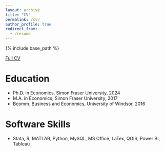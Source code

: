 ```yaml
---
layout: archive
title: "CV"
permalink: /cv/
author_profile: true
redirect_from:
  - /resume
---
```


{% include base_path %}

[Full CV](https://boyuanw1.github.io/files/Resume.pdf)



Education
======
* Ph.D. in Economics, Simon Fraser University, 2024
* M.A. in Economics, Simon Fraser University, 2017
* Bcomm. Business and Economics, University of Windsor, 2016



Software Skills
======
* Stata, R, MATLAB, Python, MySQL, MS Office, LaTex, QGIS, Power BI, Tableau



